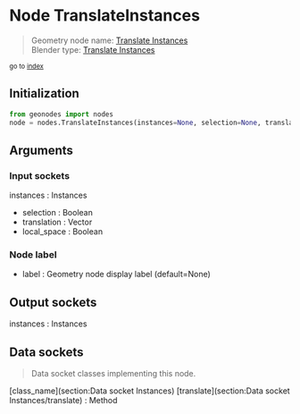 
# Node TranslateInstances

> Geometry node name: [Translate Instances](https://docs.blender.org/manual/en/latest/modeling/geometry_nodes/material/translate_instances.html)<br>
  Blender type: [Translate Instances](https://docs.blender.org/api/current/bpy.types.GeometryNodeTranslateInstances.html)
  
<sub>go to [index](/docs/index.md)</sub>

## Initialization

```python
from geonodes import nodes
node = nodes.TranslateInstances(instances=None, selection=None, translation=None, local_space=None, label=None)
```



## Arguments


### Input sockets

instances : Instances
- selection : Boolean
- translation : Vector
- local_space : Boolean

### Node label

- label : Geometry node display label (default=None)

## Output sockets

instances : Instances

## Data sockets

> Data socket classes implementing this node.
  
[class_name](section:Data socket Instances) [translate](section:Data socket Instances/translate) : Method

